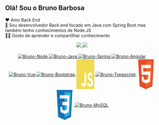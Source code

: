 ## Olá! Sou o Bruno Barbosa

❤️ Amo Back End <br>
📖 Sou desenvolvedor Back end focado em Java com Spring Boot mas também tenho conhecimentos de Node.JS<br>
🧑‍🏫 Gosto de aprender e compartilhar conhecimento <br>

<div align="center">
  <a href="https://github.com/brunbs">
  <img height="150em" src="https://github-readme-stats.vercel.app/api?username=brunbs&show_icons=true&theme=dark&include_all_commits=true&count_private=true"/>
  <img height="150em" src="https://github-readme-stats.vercel.app/api/top-langs/?username=brunbs&layout=compact&langs_count=7&theme=dark"/>
</div>
  
<div align="center" style="display: inline_block"><br>
  <img align="center" alt="Bruno-Node" height="180" width="100" src="https://cdn.jsdelivr.net/gh/devicons/devicon/icons/nodejs/nodejs-original-wordmark.svg">
  <img align="center" alt="Bruno-Java" height="100" width="60" src="https://cdn.jsdelivr.net/gh/devicons/devicon/icons/java/java-original-wordmark.svg">
  <img align="center" alt="Bruno-Spring" height="100" width="60" src="https://cdn.jsdelivr.net/gh/devicons/devicon/icons/spring/spring-original-wordmark.svg">
  <img align="center" alt="Bruno-Angular" height="100" width="60" src="https://cdn.jsdelivr.net/gh/devicons/devicon/icons/angularjs/angularjs-original.svg">
  <img align="center" alt="Bruno-Vue" height="100" width="60" src="https://cdn.jsdelivr.net/gh/devicons/devicon/icons/vuejs/vuejs-original.svg">
  <img align="center" alt="Bruno-Bootstrap" height="100" width="60" src="https://cdn.jsdelivr.net/gh/devicons/devicon/icons/bootstrap/bootstrap-original-wordmark.svg">
  <img align="center" alt="Bruno-Js" height="100" width="60" src="https://raw.githubusercontent.com/devicons/devicon/master/icons/javascript/javascript-plain.svg">
  <img align="center" alt="Bruno-Typescript" height="100" width="60" src="https://cdn.jsdelivr.net/gh/devicons/devicon/icons/typescript/typescript-original.svg">
  <img align="center" alt="Bruno-HTML" height="100" width="60" src="https://raw.githubusercontent.com/devicons/devicon/master/icons/html5/html5-original.svg">
  <img align="center" alt="Bruno-CSS" height="100" width="60" src="https://raw.githubusercontent.com/devicons/devicon/master/icons/css3/css3-original.svg">
  <img align="center" alt="Bruno-MySQL" height="100" width="60" src="https://cdn.jsdelivr.net/gh/devicons/devicon/icons/mysql/mysql-original-wordmark.svg">
</div>
